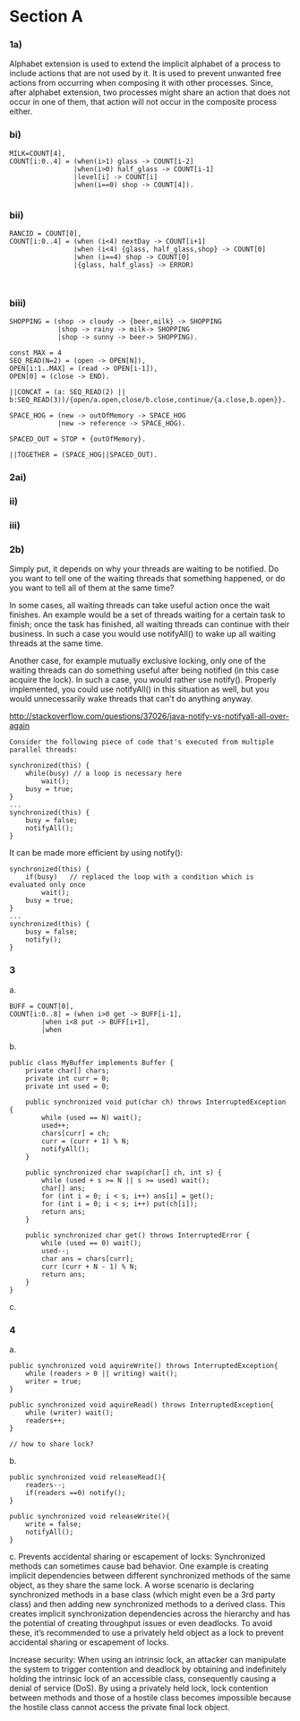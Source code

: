 # Section A
### 1a)

Alphabet extension is used to extend the implicit alphabet of a process to include actions that are not used by it. It is used to prevent unwanted free actions from occurring when composing it with other processes. Since, after alphabet extension, two processes might share an action that does not occur in one of them, that action will not occur in the composite process either.

### bi)

```
MILK=COUNT[4],
COUNT[i:0..4] = (when(i>1) glass -> COUNT[i-2]
				|when(i>0) half_glass -> COUNT[i-1]
				|level[i] -> COUNT[i]
				|when(i==0) shop -> COUNT[4]).
				
```

### bii)

```
RANCID = COUNT[0],
COUNT[i:0..4] = (when (i<4) nextDay -> COUNT[i+1]
				|when (i<4) {glass, half_glass,shop} -> COUNT[0]
				|when (i==4) shop -> COUNT[0]
				|{glass, half_glass} -> ERROR)
				
				
```

### biii)

```
SHOPPING = (shop -> cloudy -> {beer,milk} -> SHOPPING
			|shop -> rainy -> milk-> SHOPPING
			|shop -> sunny -> beer-> SHOPPING).
```
```
const MAX = 4
SEQ_READ(N=2) = (open -> OPEN[N]),
OPEN[i:1..MAX] = (read -> OPEN[i-1]),
OPEN[0] = (close -> END).

||CONCAT = (a: SEQ_READ(2) || b:SEQ_READ(3))/{open/a.open,close/b.close,continue/{a.close,b.open}}.
```
```
SPACE_HOG = (new -> outOfMemory -> SPACE_HOG 
			|new -> reference -> SPACE_HOG).

SPACED_OUT = STOP + {outOfMemory}.

||TOGETHER = (SPACE_HOG||SPACED_OUT).
```
### 2ai)

### ii)

### iii)

### 2b)

Simply put, it depends on why your threads are waiting to be notified. Do you want to tell one of the waiting threads that something happened, or do you want to tell all of them at the same time?

In some cases, all waiting threads can take useful action once the wait finishes. An example would be a set of threads waiting for a certain task to finish; once the task has finished, all waiting threads can continue with their business. In such a case you would use notifyAll() to wake up all waiting threads at the same time.

Another case, for example mutually exclusive locking, only one of the waiting threads can do something useful after being notified (in this case acquire the lock). In such a case, you would rather use notify(). Properly implemented, you could use notifyAll() in this situation as well, but you would unnecessarily wake threads that can't do anything anyway.

http://stackoverflow.com/questions/37026/java-notify-vs-notifyall-all-over-again

```
Consider the following piece of code that's executed from multiple parallel threads:

synchronized(this) {
    while(busy) // a loop is necessary here
        wait();
    busy = true;
}
...
synchronized(this) {
    busy = false;
    notifyAll();
}

```

It can be made more efficient by using notify():
```
synchronized(this) {
    if(busy)   // replaced the loop with a condition which is evaluated only once
        wait();
    busy = true;
}
...
synchronized(this) {
    busy = false;
    notify();
}
```

### 3

a.

```
BUFF = COUNT[0],
COUNT[i:0..8] = (when i>0 get -> BUFF[i-1],
		|when i<8 put -> BUFF[i+1],
		|when 
```

b.

```
public class MyBuffer implements Buffer {
	private char[] chars;
	private int curr = 0;
	private int used = 0;

	public synchronized void put(char ch) throws InterruptedException {
		while (used == N) wait();
		used++;
		chars[curr] = ch;
		curr = (curr + 1) % N;
		notifyAll();
	}

	public synchronized char swap(char[] ch, int s) {
		while (used + s >= N || s >= used) wait();
		char[] ans;
		for (int i = 0; i < s; i++) ans[i] = get();
		for (int i = 0; i < s; i++) put(ch[i]);
		return ans;
	}

	public synchronized char get() throws InterruptedError {
		while (used == 0) wait();
		used--;
		char ans = chars[curr];
		curr (curr + N - 1) % N;
		return ans;
	}
}
```

c.



### 4

a.

```
public synchronized void aquireWrite() throws InterruptedException{
	while (readers > 0 || writing) wait();
	writer = true;
}

public synchronized void aquireRead() throws InterruptedException{
	while (writer) wait();
	readers++;
}

// how to share lock?
```

b.

```
public synchronized void releaseRead(){
	readers--;
	if(readers ==0) notify();
}

public synchronized void releaseWrite(){
	write = false;
	notifyAll();
}
```

c. 
Prevents accidental sharing or escapement of locks: Synchronized methods can sometimes cause bad behavior. One example is creating implicit dependencies between different synchronized methods of the same object, as they share the same lock. A worse scenario is declaring synchronized methods in a base class (which might even be a 3rd party class) and then adding new synchronized methods to a derived class. This creates implicit synchronization dependencies across the hierarchy and has the potential of creating throughput issues or even deadlocks. To avoid these, it’s recommended to use a privately held object as a lock to prevent accidental sharing or escapement of locks.

Increase security:  When using an intrinsic lock, an attacker can manipulate the system to trigger contention and deadlock by obtaining and indefinitely holding the intrinsic lock of an accessible class, consequently causing a denial of service (DoS). By using a privately held lock, lock contention between methods and those of a hostile class becomes impossible because the hostile class cannot access the private final lock object.


